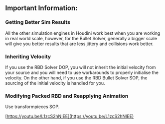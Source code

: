 ## Important Information:
### Getting Better Sim Results
All the other simulation engines in Houdini work best when you are working in real world scale, however, for the Bullet Solver, generally a bigger scale will give you better results that are less jittery and collisions work better. 


### Inheriting Velocity
If you use the RBD Solver DOP, you will not inherit the initial velocity from your source and you will need to use workarounds to properly initialise the velocity.
On the other hand, if you use the RBD Bullet Solver SOP, the sourcing of the initial velocity is handled for you.

### Modifying Packed RBD and Reapplying Animation
Use transformpieces SOP.


[https://youtu.be/L1zcS2hNIEE](https://youtu.be/L1zcS2hNIEE)
